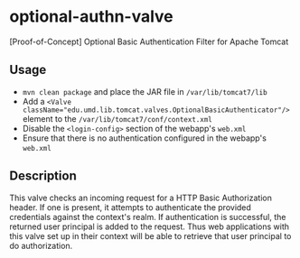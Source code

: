 # optional-authn-valve
[Proof-of-Concept] Optional Basic Authentication Filter for Apache Tomcat

## Usage

* `mvn clean package` and place the JAR file in `/var/lib/tomcat7/lib`
* Add a `<Valve className="edu.umd.lib.tomcat.valves.OptionalBasicAuthenticator"/>` element to the `/var/lib/tomcat7/conf/context.xml`
* Disable the `<login-config>` section of the webapp's `web.xml`
* Ensure that there is no authentication configured in the webapp's `web.xml`

## Description

This valve checks an incoming request for a HTTP Basic Authorization header. If
one is present, it attempts to authenticate the provided credentials against the
context's realm. If authentication is successful, the returned user principal is
added to the request. Thus web applications with this valve set up in their
context will be able to retrieve that user principal to do authorization.

